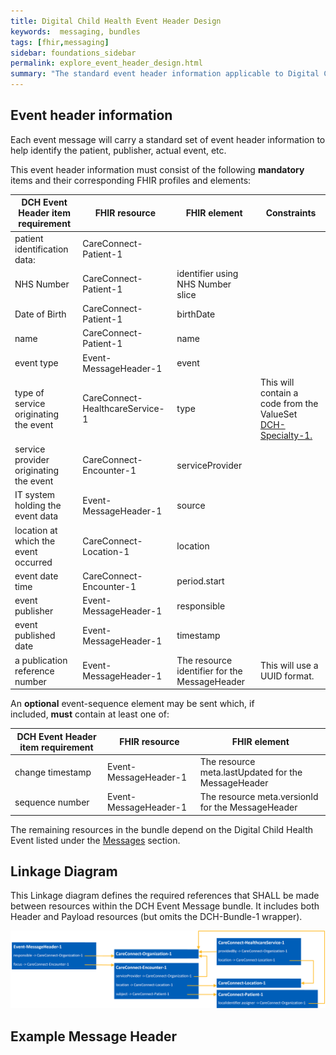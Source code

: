 ```yaml
---
title: Digital Child Health Event Header Design
keywords:  messaging, bundles
tags: [fhir,messaging]
sidebar: foundations_sidebar
permalink: explore_event_header_design.html
summary: "The standard event header information applicable to Digital Child Health (DCH) event messages"
---
```


## Event header information ##
Each event message will carry a standard set of event header information to help identify the patient, publisher, actual event, etc.

This event header information must consist of the following **mandatory** items and their corresponding FHIR profiles and elements:

| DCH Event Header item requirement      | FHIR resource            | FHIR element                                                     |Constraints            |
|----------------------------------------|--------------------------|------------------------------------------------------------------|-----------------------|
| patient identification data:           | CareConnect-Patient-1   	|                                                                  |            |
| NHS Number                             | CareConnect-Patient-1   	| identifier using NHS Number slice                                |            |
| Date of Birth                          | CareConnect-Patient-1   	| birthDate                                                        |            |
| name                                   | CareConnect-Patient-1   	| name                                                             |            |
| event type                             | Event-MessageHeader-1    | event                                                            |            |
| type of service originating the event  | CareConnect-HealthcareService-1  | type 			                                           |This will contain a code from the ValueSet [DCH-Specialty-1.](https://fhir.nhs.uk/STU3/ValueSet/DCH-Specialty-1)|
| service provider originating the event | CareConnect-Encounter-1 	| serviceProvider                                                  |            |
| IT system holding the event data       | Event-MessageHeader-1      | source                                                         |            |
| location at which the event occurred   | CareConnect-Location-1 	| location                                                         |            |
| event date time                        | CareConnect-Encounter-1 	| period.start                                                     |           |
| event publisher                        | Event-MessageHeader-1    | responsible                                                      |            |
| event published date                   | Event-MessageHeader-1    | timestamp                                                        |            |
| a publication reference number         | Event-MessageHeader-1    | The resource identifier for the MessageHeader 				   |This will use a UUID format.|

An **optional** event-sequence element may be sent which, if included, **must** contain at least one of:

| DCH Event Header item requirement      | FHIR resource            | FHIR element                                                     |
|----------------------------------------|--------------------------|------------------------------------------------------------------|
| change timestamp         				 | Event-MessageHeader-1    | The resource meta.lastUpdated for the MessageHeader 				   |
| sequence number         | Event-MessageHeader-1    | The resource meta.versionId for the MessageHeader 				   |



The remaining resources in the bundle depend on the Digital Child Health Event listed under the [Messages](explore.html) section.

## Linkage Diagram ##

This Linkage diagram defines the required references that SHALL be made between resources within the DCH Event Message bundle. It includes both Header and Payload resources (but omits the DCH-Bundle-1 wrapper).

<img src="images/explore/MessageHeader.png">


## Example Message Header ##

<script src="https://gist.github.com/IOPS-DEV/a1d4a7f89b0658f3b9a0ace6dda09df9.js"></script>






